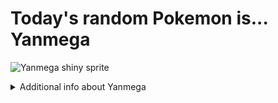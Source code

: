 # Today's random Pokemon is... Yanmega

![Yanmega shiny sprite](https://raw.githubusercontent.com/PokeAPI/sprites/master/sprites/pokemon/shiny/469.png)

<details>
<summary>Additional info about Yanmega</summary>

| srpite type | image |
|------|------|
| back_default | ![Yanmega back_default sprite](https://raw.githubusercontent.com/PokeAPI/sprites/master/sprites/pokemon/back/469.png) |
| back_shiny | ![Yanmega back_shiny sprite](https://raw.githubusercontent.com/PokeAPI/sprites/master/sprites/pokemon/back/shiny/469.png) |
| front_default | ![Yanmega front_default sprite](https://raw.githubusercontent.com/PokeAPI/sprites/master/sprites/pokemon/469.png) | </details>